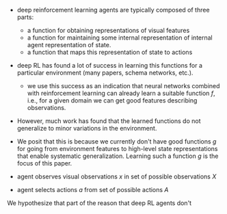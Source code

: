 
* deep reinforcement learning agents are typically composed of three parts:
  * a function for obtaining representations of visual features
  * a function for maintaining some internal representation of internal agent representation of state. 
  * a function that maps this representation of state to actions

* deep RL has found a lot of success in learning this functions for a particular environment (many papers, schema networks, etc.). 
  * we use this success as an indication that neural networks combined with reinforcement learning can already learn a suitable function $f$, i.e., for a given domain we can get good features describing observations.

* However, much work has found that the learned functions do not generalize to minor variations in the environment.
* We posit that this is because we currently don't have good functions $g$ for going from environment features to high-level state representations that enable systematic generalization. Learning such a function $g$ is the focus of this paper.


* agent observes visual observations $x$ in set of possible observations $X$
* agent selects actions $a$ from set of possible actions $A$


<!-- * We posit that this is linked to lack of systematicity(cite lake's paper++) that neural networks have been shown to exhibit. -->



We hypothesize that part of the reason that deep RL agents don't 